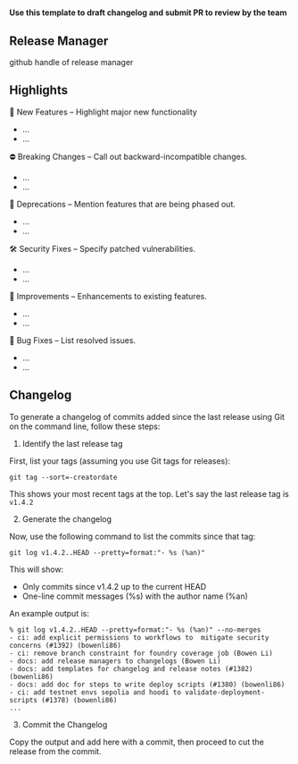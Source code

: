 # <release-version>

**Use this template to draft changelog and submit PR to review by the team**

## Release Manager

github handle of release manager

## Highlights

🚀 New Features – Highlight major new functionality
- ...
- ...

⛔ Breaking Changes – Call out backward-incompatible changes.
- ...
- ...

📌 Deprecations – Mention features that are being phased out.
- ...
- ...

🛠️ Security Fixes – Specify patched vulnerabilities.
- ...
- ...

🔧 Improvements – Enhancements to existing features.
- ...
- ...

🐛 Bug Fixes – List resolved issues.
- ...
- ...


## Changelog

To generate a changelog of commits added since the last release using Git on 
the command line, follow these steps:

1. Identify the last release tag

First, list your tags (assuming you use Git tags for releases):

```
git tag --sort=-creatordate
```

This shows your most recent tags at the top. Let's say the last release tag is `v1.4.2`


2. Generate the changelog

Now, use the following command to list the commits since that tag:

```
git log v1.4.2..HEAD --pretty=format:"- %s (%an)"
```

This will show:

- Only commits since v1.4.2 up to the current HEAD
- One-line commit messages (%s) with the author name (%an)


An example output is:

```
% git log v1.4.2..HEAD --pretty=format:"- %s (%an)" --no-merges
- ci: add explicit permissions to workflows to  mitigate security concerns (#1392) (bowenli86)
- ci: remove branch constraint for foundry coverage job (Bowen Li)
- docs: add release managers to changelogs (Bowen Li)
- docs: add templates for changelog and release notes (#1382) (bowenli86)
- docs: add doc for steps to write deploy scripts (#1380) (bowenli86)
- ci: add testnet envs sepolia and hoodi to validate-deployment-scripts (#1378) (bowenli86)
...
```

3. Commit the Changelog

Copy the output and add here with a commit, then proceed to cut the release from the commit.
